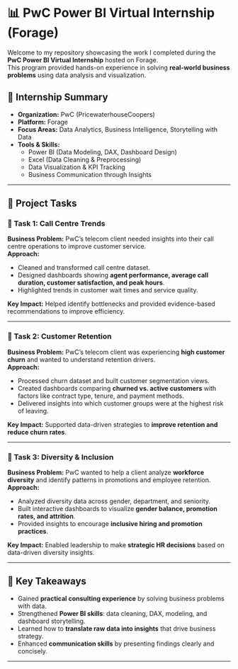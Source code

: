 # 📊 PwC Power BI Virtual Internship (Forage)

Welcome to my repository showcasing the work I completed during the **PwC Power BI Virtual Internship** hosted on Forage.  
This program provided hands-on experience in solving **real-world business problems** using data analysis and visualization. 

## 🚀 Internship Summary
- **Organization:** PwC (PricewaterhouseCoopers)  
- **Platform:** Forage  
- **Focus Areas:** Data Analytics, Business Intelligence, Storytelling with Data  
- **Tools & Skills:**  
  - Power BI (Data Modeling, DAX, Dashboard Design)  
  - Excel (Data Cleaning & Preprocessing)  
  - Data Visualization & KPI Tracking  
  - Business Communication through Insights  

---

## 📝 Project Tasks

### 🔹 Task 1: Call Centre Trends
**Business Problem:** PwC’s telecom client needed insights into their call centre operations to improve customer service.  
**Approach:**  
- Cleaned and transformed call centre dataset.  
- Designed dashboards showing **agent performance, average call duration, customer satisfaction, and peak hours**.  
- Highlighted trends in customer wait times and service quality.  

**Key Impact:** Helped identify bottlenecks and provided evidence-based recommendations to improve efficiency.  

---

### 🔹 Task 2: Customer Retention
**Business Problem:** PwC’s telecom client was experiencing **high customer churn** and wanted to understand retention drivers.  
**Approach:**  
- Processed churn dataset and built customer segmentation views.  
- Created dashboards comparing **churned vs. active customers** with factors like contract type, tenure, and payment methods.  
- Delivered insights into which customer groups were at the highest risk of leaving.  

**Key Impact:** Supported data-driven strategies to **improve retention and reduce churn rates**.  

---

### 🔹 Task 3: Diversity & Inclusion
**Business Problem:** PwC wanted to help a client analyze **workforce diversity** and identify patterns in promotions and employee retention.  
**Approach:**  
- Analyzed diversity data across gender, department, and seniority.  
- Built interactive dashboards to visualize **gender balance, promotion rates, and attrition**.  
- Provided insights to encourage **inclusive hiring and promotion practices**.  

**Key Impact:** Enabled leadership to make **strategic HR decisions** based on data-driven diversity insights.  

---

## 📌 Key Takeaways
- Gained **practical consulting experience** by solving business problems with data.  
- Strengthened **Power BI skills**: data cleaning, DAX, modeling, and dashboard storytelling.  
- Learned how to **translate raw data into insights** that drive business strategy.  
- Enhanced **communication skills** by presenting findings clearly and concisely.  

---
